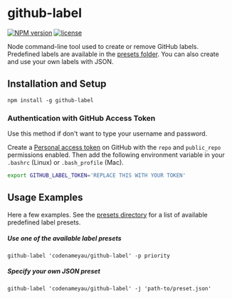 # github-label

[![NPM version](http://img.shields.io/npm/v/github-label.svg)](https://www.npmjs.org/package/github-label)
[![license](http://img.shields.io/badge/license-MIT-brightgreen.svg)](https://github.com/codenameyau/github-label/blob/master/LICENSE)

Node command-line tool used to create or remove GitHub labels.
Predefined labels are available in the [presets folder](https://github.com/codenameyau/github-label/tree/master/presets).
You can also create and use your own labels with JSON.

## Installation and Setup
```
npm install -g github-label
```

### Authentication with GitHub Access Token
Use this method if don't want to type your username and password.

Create a [Personal access token](https://github.com/settings/tokens) on GitHub
with the `repo` and `public_repo` permissions enabled. Then add the following
environment variable in your `.bashrc` (Linux) or `.bash_profile` (Mac).

```bash
export GITHUB_LABEL_TOKEN='REPLACE THIS WITH YOUR TOKEN'
```

## Usage Examples
Here a few examples. See the [presets directory](https://github.com/codenameyau/github-label/tree/master/presets)
for a list of available predefined label presets.

##### Use one of the available label presets
```
github-label 'codenameyau/github-label' -p priority
```

##### Specify your own JSON preset
```
github-label 'codenameyau/github-label' -j 'path-to/preset.json'
```
